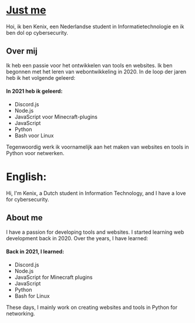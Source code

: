 # [Just me](https://github.com/IamKenii)

Hoi, ik ben Kenix, een Nederlandse student in Informatietechnologie en ik ben dol op cybersecurity.

## Over mij

Ik heb een passie voor het ontwikkelen van tools en websites. Ik ben begonnen met het leren van webontwikkeling in 2020. In de loop der jaren heb ik het volgende geleerd:

#### In 2021 heb ik geleerd:
- Discord.js
- Node.js
- JavaScript voor Minecraft-plugins
- JavaScript
- Python
- Bash voor Linux

Tegenwoordig werk ik voornamelijk aan het maken van websites en tools in Python voor netwerken.

# English:

Hi, I'm Kenix, a Dutch student in Information Technology, and I have a love for cybersecurity.

## About me

I have a passion for developing tools and websites. I started learning web development back in 2020. Over the years, I have learned:

#### Back in 2021, I learned:
- Discord.js
- Node.js
- JavaScript for Minecraft plugins
- JavaScript
- Python
- Bash for Linux

These days, I mainly work on creating websites and tools in Python for networking.
